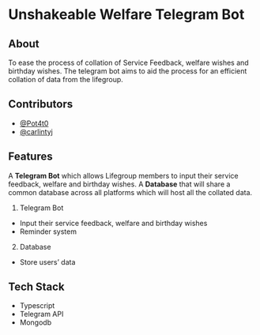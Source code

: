 # Unshakeable Welfare Telegram Bot

## About
To ease the process of collation of Service Feedback, welfare wishes and birthday wishes. The telegram bot aims to aid the process for
an efficient collation of data from the lifegroup. 

## Contributors
- [@Pot4t0](https://github.com/Pot4t0)
- [@carlintyj](https://github.com/Carlintyj)

## Features
A **Telegram Bot** which allows Lifegroup members to input their service feedback, welfare and birthday wishes.
A **Database** that will share a common database across all platforms which will host all the collated data.

1. Telegram Bot <br>
- Input their service feedback, welfare and birthday wishes
- Reminder system

2. Database <br>
- Store users’ data

## Tech Stack
- Typescript
- Telegram API
- Mongodb
